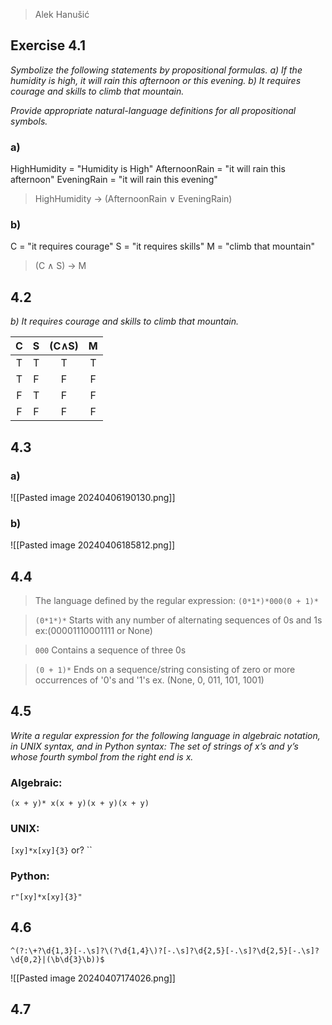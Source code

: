  >Alek Hanušić

## Exercise 4.1
*Symbolize the following statements by propositional formulas.* 
*a) If the humidity is high, it will rain this afternoon or this evening.* 
*b) It requires courage and skills to climb that mountain.* 

*Provide appropriate natural-language definitions for all propositional symbols.*
### a)
HighHumidity = "Humidity is High"
AfternoonRain = "it will rain this afternoon"
EveningRain = "it will rain this evening"


>HighHumidity → (AfternoonRain ∨ EveningRain)

### b)
C = "it requires courage"
S = "it requires skills"
M = "climb that mountain"

> (C ∧ S) → M

## 4.2
*b) It requires courage and skills to climb that mountain.* 

|  C  |  S  | (C∧S) |  M  |
|:---:|:---:|:-----:|:---:|
|  T  |  T  |   T   |  T  |
|  T  |  F  |   F   |  F  |
|  F  |  T  |   F   |  F  |
|  F  |  F  |   F   |  F  |
## 4.3
### a)
![[Pasted image 20240406190130.png]]
### b)

![[Pasted image 20240406185812.png]]

## 4.4
>The language defined by the regular expression: `(0*1*)*000(0 + 1)*`

>`(0*1*)*`
>Starts with any number of alternating sequences of 0s and 1s 
>ex:(00001110001111 or None)

>`000`
>Contains a sequence of three 0s

>`(0 + 1)*`
>Ends on a sequence/string consisting of zero or more occurrences of '0's and '1's
>ex. (None, 0, 011, 101, 1001)

## 4.5
*Write a regular expression for the following language in algebraic notation, in UNIX syntax, and in Python syntax: The set of strings of x’s and y’s whose fourth symbol from the right end is x.*

### Algebraic:
`(x + y)* x(x + y)(x + y)(x + y)`

### UNIX:
`[xy]*x[xy]{3}`
or?
``
### Python:

`r"[xy]*x[xy]{3}"`

## 4.6
`^(?:\+?\d{1,3}[-.\s]?\(?\d{1,4}\)?[-.\s]?\d{2,5}[-.\s]?\d{2,5}[-.\s]?\d{0,2}|(\b\d{3}\b))$`

![[Pasted image 20240407174026.png]]

## 4.7 
